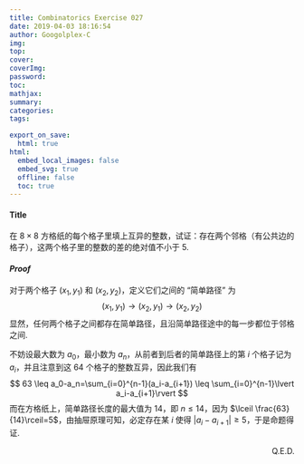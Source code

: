 ```yaml
---
title: Combinatorics Exercise 027
date: 2019-04-03 18:16:54
author: Googolplex-C
img: 
top: 
cover: 
coverImg: 
password: 
toc: 
mathjax: 
summary: 
categories: 
tags:

export_on_save:
  html: true
html:
  embed_local_images: false
  embed_svg: true
  offline: false
  toc: true
---
```

#### Title
在 $8 \times 8$ 方格纸的每个格子里填上互异的整数，试证：存在两个邻格（有公共边的格子），这两个格子里的整数的差的绝对值不小于 $5$.

<!-- more -->

#### *Proof*
对于两个格子 $(x_1,y_1)$ 和 $(x_2,y_2)$，定义它们之间的 “简单路径” 为 
$$
(x_1,y_1)\rightarrow (x_2,y_1) \rightarrow (x_2,y_2)
$$
显然，任何两个格子之间都存在简单路径，且沿简单路径途中的每一步都位于邻格之间.

不妨设最大数为 $a_0$，最小数为 $a_n$，从前者到后者的简单路径上的第 $i$ 个格子记为 $a_i$，并且注意到这 $64$ 个格子的整数互异，因此我们有
$$
63 \leq a_0-a_n=\sum_{i=0}^{n-1}(a_i-a_{i+1}) \leq \sum_{i=0}^{n-1}\lvert a_i-a_{i+1}\rvert
$$
而在方格纸上，简单路径长度的最大值为 $14$，即 $n \leq 14$，因为 $\lceil \frac{63}{14}\rceil=5$，由抽屉原理可知，必定存在某 $i$ 使得 $\lvert a_i-a_{i+1}\rvert \geq 5$，于是命题得证.

<p align="right">Q.E.D.</p>



